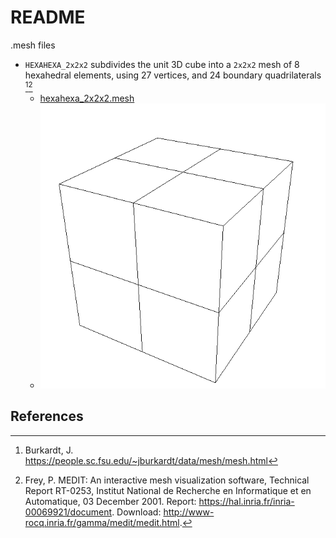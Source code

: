 # README

.mesh files

* `HEXAHEXA_2x2x2` subdivides the unit 3D cube into a `2x2x2` mesh of 8 hexahedral elements, using 27 vertices, and 24 boundary quadrilaterals [^Burkardt][^Frey2001]
  * [hexahexa_2x2x2.mesh](hexahexa_2x2x2.mesh)
  * ![hexahexa_2x2x2](fig/hexahexa_2x2x2.png)

## References

[^Frey2001]: Frey, P. MEDIT: An interactive mesh visualization software, Technical Report RT-0253, Institut National de Recherche en Informatique et en Automatique, 03 December 2001. Report: https://hal.inria.fr/inria-00069921/document.  Download: http://www-rocq.inria.fr/gamma/medit/medit.html.
[^Burkardt]: Burkardt, J. https://people.sc.fsu.edu/~jburkardt/data/mesh/mesh.html
